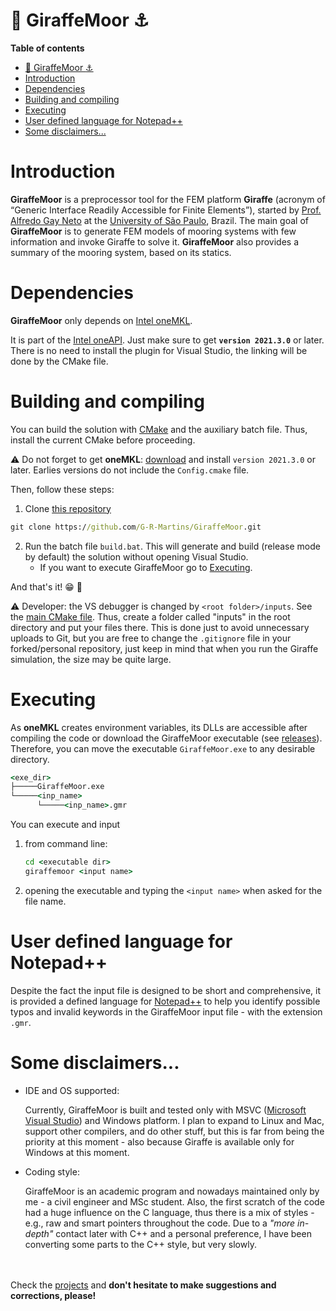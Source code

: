 :giraffe: GiraffeMoor :anchor:
==============================


**Table of contents**

- [:giraffe: GiraffeMoor :anchor:](#giraffe-giraffemoor-anchor)
- [Introduction](#introduction)
- [Dependencies](#dependencies)
- [Building and compiling](#building-and-compiling)
- [Executing](#executing)
- [User defined language for Notepad++](#user-defined-language-for-notepad)
- [Some disclaimers...](#some-disclaimers)

#  Introduction

**GiraffeMoor** is a preprocessor tool for the FEM platform **Giraffe** (acronym of “Generic Interface Readily Accessible for Finite Elements”), 
started by [Prof. Alfredo Gay Neto](http://sites.poli.usp.br/p/alfredo.gay/#me-section) at the [University of São Paulo](https://www5.usp.br/#english), Brazil. 
The main goal of **GiraffeMoor** is to generate FEM models of mooring systems with few information and invoke Giraffe to solve it. 
**GiraffeMoor** also provides a summary of the mooring system, based on its statics. 


# Dependencies

**GiraffeMoor** only depends on [Intel oneMKL](https://software.intel.com/content/www/us/en/develop/documentation/get-started-with-mkl-for-dpcpp/top.html). 

It is part of the [Intel oneAPI](https://software.intel.com/content/www/us/en/develop/tools/oneapi.html#gs.409kvt). Just make sure to get **`version 2021.3.0`** or later.  There is no need to install the plugin for Visual Studio, the linking will be done by the CMake file. 



# Building and compiling

You can build the solution with [CMake](https://cmake.org/) and the auxiliary batch file. Thus, install the current CMake before proceeding.

:warning: Do not forget to get **oneMKL**: [download](https://software.intel.com/content/www/us/en/develop/tools/oneapi/base-toolkit/download.html) 
and install `version 2021.3.0` or later. Earlies versions do not include the `Config.cmake` file.

Then, follow these steps:
  1. Clone [this repository](https://github.com/G-R-Martins/GiraffeMoor)

```cmd
git clone https://github.com/G-R-Martins/GiraffeMoor.git
```

  2. Run the batch file `build.bat`. This will generate and build (release mode by default) the solution without opening Visual Studio.
     - If you want to execute GiraffeMoor go to [Executing](#executing). 

And that's it! :grin: :tada:

:warning: Developer: the VS debugger is changed by `<root folder>/inputs`. See the [main CMake file](./CMakeLists.txt). Thus, create a folder called "inputs" in the root directory and put your files there. This is done just to avoid unnecessary uploads to Git, but you are free to change the `.gitignore` file in your forked/personal repository, just keep in mind that when you run the Giraffe simulation, the size may be quite large.

# Executing 

As **oneMKL** creates environment variables, its DLLs are accessible after compiling the code or download the GiraffeMoor executable (see [releases](https://github.com/G-R-Martins/GiraffeMoor/releases)). Therefore, you can move the executable `GiraffeMoor.exe` to any desirable directory.

```cmd
<exe_dir>
├─────GiraffeMoor.exe
└─────<inp_name>
      └─────<inp_name>.gmr
```

You can execute and input 

1. from command line:
   ```cmd
   cd <executable dir>
   giraffemoor <input name>
   ```
2. opening the executable and typing the `<input name>` when asked for the file name. 



# User defined language for Notepad++

Despite the fact the input file is designed to be short and comprehensive, it is provided a defined language for [Notepad++](https://notepad-plus-plus.org/downloads/) to help you identify possible typos and invalid keywords in the GiraffeMoor input file - with the extension `.gmr`.


# Some disclaimers...

  - IDE and OS supported: 
    
    Currently, GiraffeMoor is built and tested only with MSVC ([Microsoft Visual Studio](https://visualstudio.microsoft.com/)) and Windows platform. 
    I plan to expand to Linux and Mac, support other compilers, and do other stuff, but this is far from being the priority at this moment - also because Giraffe is available only for Windows at this moment.
  
  - Coding style:
    
    GiraffeMoor is an academic program and nowadays maintained only by me - a civil engineer and MSc student. Also, the first scratch of the code had a huge influence on the C language, thus there is a mix of styles - e.g., raw and smart pointers throughout the code. 
    Due to a _"more in-depth"_ contact later with C++ and a personal preference, I have been converting some parts to the C++ style, but very slowly.
    

\
\
    Check the [projects](https://github.com/G-R-Martins/GiraffeMoor/projects) and **don't hesitate to make suggestions and corrections, please!**
  